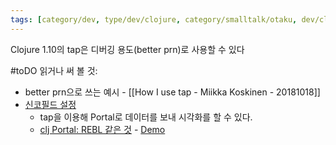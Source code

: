 ```yaml
---
tags: [category/dev, type/dev/clojure, category/smalltalk/otaku, dev/clojure]
---
```

Clojure 1.10의 tap은 디버깅 용도(better prn)로 사용할 수 있다

#toDO  읽거나 써 볼 것:
- better prn으로 쓰는 예시 - [[How I use tap - Miikka Koskinen - 20181018]]
- [신코필드 설정](https://github.com/seancorfield/vscode-calva-setup)
  - tap을 이용해 Portal로 데이터를 보내 시각화를 할 수 있다.
  - [clj Portal: REBL 같은 것](https://github.com/djblue/portal) - [Demo](https://www.youtube.com/watch?v=Tj-iyDo3bq0) 
